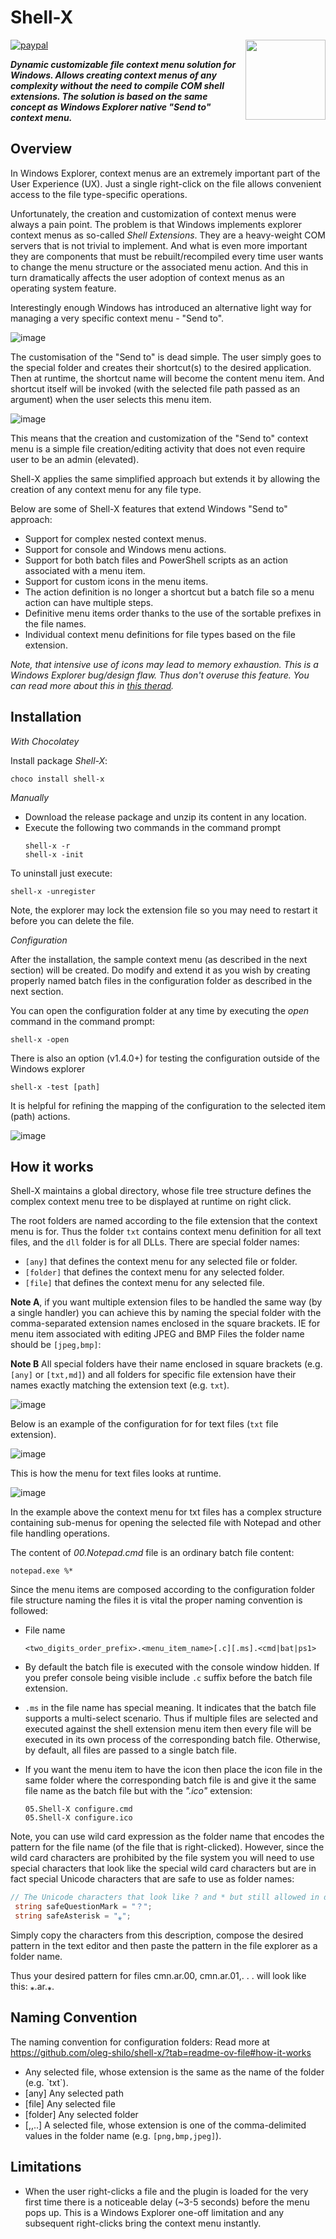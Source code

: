 # Shell-X

[![paypal](https://www.paypalobjects.com/en_US/i/btn/btn_donateCC_LG.gif)](https://oleg-shilo.github.io/cs-script/Donation.html)
<img align="right" src="https://raw.githubusercontent.com/oleg-shilo/shell-x/master/images/shell_x_logo.png" height="128" width="128" alt="" style="float:right">


_**Dynamic customizable file context menu solution for Windows.
Allows creating context menus of any complexity without the need to compile COM shell extensions. The solution is based on the same concept as Windows Explorer native "Send to" context menu.**_

## Overview

In Windows Explorer, context menus are an extremely important part of the User Experience (UX). Just a single right-click on the file allows convenient access to the file type-specific operations.

Unfortunately, the creation and customization of context menus were always a pain point. The problem is that Windows implements explorer context menus as so-called _Shell Extensions_. They are a heavy-weight COM servers that is not trivial to implement. And what is even more important they are components that must be rebuilt/recompiled every time user wants to change the menu structure or the associated menu action. And this in turn dramatically affects the user adoption of context menus as an operating system feature.  

Interestingly enough Windows has introduced an alternative light way for managing a very specific context menu - "Send to".

![image](images/send_to.png)

The customisation of the "Send to" is dead simple. The user simply goes to the special folder and creates their shortcut(s) to the desired application. Then at runtime, the shortcut name will become the content menu item. And shortcut itself will be invoked (with the selected file path passed as an argument) when the user selects this menu item.

![image](images/send_to_files.png)

This means that the creation and customization of the "Send to" context menu is a simple file creation/editing activity that does not even require user to be an admin (elevated).

Shell-X applies the same simplified approach but extends it by allowing the creation of any context menu for any file type.

Below are some of Shell-X features that extend Windows "Send to" approach:

* Support for complex nested context menus.
* Support for console and Windows menu actions.
* Support for both batch files and PowerShell scripts as an action associated with a menu item.
* Support for custom icons in the menu items.
* The action definition is no longer a shortcut but a batch file so a menu action can have multiple steps.
* Definitive menu items order thanks to the use of the sortable prefixes in the file names.
* Individual context menu definitions for file types based on the file extension.

_Note, that intensive use of icons may lead to memory exhaustion. This is a Windows Explorer bug/design flaw. Thus don't overuse this feature. You can read more about this in [this therad](https://github.com/oleg-shilo/shell-x/issues/22)._

## Installation

_With Chocolatey_

Install package _Shell-X_:

```PS
choco install shell-x
```

_Manually_

- Download the release package and unzip its content in any location.
- Execute the following two commands in the command prompt
  ```
  shell-x -r
  shell-x -init
  ```
To uninstall just execute:
  ```
  shell-x -unregister
  ```
  Note, the explorer may lock the extension file so you may need to restart it before you can delete the file. 

_Configuration_

After the installation, the sample context menu (as described in the next section) will be created. Do modify and extend it as you wish by creating properly named batch files in the configuration folder as described in the next section.

You can open the configuration folder at any time by executing the _open_ command in the command prompt:

```
shell-x -open
```

There is also an option (v1.4.0+) for testing the configuration outside of the Windows explorer

```
shell-x -test [path]
```
It is helpful for refining the mapping of the configuration to the selected item (path) actions.

![image](https://user-images.githubusercontent.com/16729806/191431089-d71bbc08-1722-4cae-ae2d-b315129902eb.png)

## How it works

Shell-X maintains a global directory, whose file tree structure defines the complex context menu tree to be displayed at runtime on right click.

The root folders are named according to the file extension that the context menu is for. Thus the folder `txt` contains context menu definition for all text files, and the `dll` folder is for all DLLs. There are special folder names:
- `[any]` that defines the context menu for any selected file or folder.
- `[folder]` that defines the context menu for any selected folder.
- `[file]` that defines the context menu for any selected file.

**Note A**, if you want multiple extension files to be handled the same way (by a single handler) you can achieve this by naming the special folder with the comma-separated extension names enclosed in the square brackets. IE for menu item associated with editing JPEG and BMP Files the folder name should be `[jpeg,bmp]`: 

**Note B** All special folders have their name enclosed in square brackets (e.g. `[any]` or `[txt,md]`) and all folders for specific file extension have their names exactly matching the extension text (e.g. `txt`).

![image](https://github.com/oleg-shilo/shell-x/assets/16729806/21ad4206-2043-4d66-903c-ec881a84e95e)

Below is an example of the configuration for for text files (`txt` file extension).

![image](images/shell_x_files.png)

This is how the menu for text files looks at runtime.

![image](images/shell_x_menu.png)

In the example above the context menu for txt files has a complex structure containing sub-menus for opening the selected file with Notepad and other file handling operations.

The content of _00.Notepad.cmd_ file is an ordinary batch file content:
```
notepad.exe %*
```

Since the menu items are composed according to the configuration folder file structure naming the files it is vital the proper naming convention is followed:

* File name
  ```
  <two_digits_order_prefix>.<menu_item_name>[.c][.ms].<cmd|bat|ps1>
  ```

* By default the batch file is executed with the console window hidden. If you prefer console being visible include `.c` suffix before the batch file extension.

* `.ms` in the file name has special meaning. It indicates that the batch file supports a multi-select scenario. Thus if multiple files are selected and executed against the shell extension menu item then every file will be executed in its own process of the corresponding batch file. Otherwise, by default, all files are passed to a single batch file.


* If you want the menu item to have the icon then place the icon file in the same folder where the corresponding batch file is and give it the same file name as the batch file but with the _".ico"_ extension:
  ```
  05.Shell-X configure.cmd
  05.Shell-X configure.ico
  ```
  
Note, you can use wild card expression as the folder name that encodes the pattern for the file name (of the file that is right-clicked).
However, since the wild card characters are prohibited by the file system you will need to use special characters that look like the special wild card characters but are in fact special Unicode characters that are safe to use as folder names:

```C#
// The Unicode characters that look like ? and * but still allowed in dir and file names
 string safeQuestionMark = "？"; 
 string safeAsterisk = "⁎";
``` 
Simply copy the characters from this description, compose the desired pattern in the text editor and then paste the pattern in the file explorer as a folder name.

Thus your desired pattern for files cmn.ar.00, cmn.ar.01,. . .
will look like this: ⁎.ar.⁎.  

## Naming Convention

The naming convention for configuration folders:
Read more at https://github.com/oleg-shilo/shell-x/?tab=readme-ov-file#how-it-works
- <extension>
  Any selected file, whose extension is the same as the name of the folder (e.g. `txt`).
- [any]
  Any selected path
- [file]
  Any selected file
- [folder]
  Any selected folder
- [<extension1>,<extension2>,..<extensionN>]
  A selected file, whose extension is one of the comma-delimited values in the folder name (e.g. `[png,bmp,jpeg]`).
  
## Limitations

* When the user right-clicks a file and the plugin is loaded for the very first time there is a noticeable delay (~3-5 seconds) before the menu pops up. This is a Windows Explorer one-off limitation and any subsequent right-clicks bring the context menu instantly.


